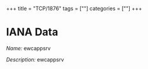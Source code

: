 +++
title = "TCP/1876"
tags = [""]
categories = [""]
+++

# IANA Data

_Name:_ ewcappsrv

_Description:_ ewcappsrv

